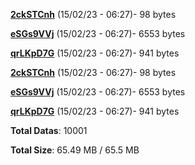 [**2ckSTCnh**](/data/2ckSTCnh.txt) (15/02/23 - 06:27)- 98 bytes

[**eSGs9VVj**](/data/eSGs9VVj.txt) (15/02/23 - 06:27)- 6553 bytes

[**qrLKpD7G**](/data/qrLKpD7G.txt) (15/02/23 - 06:27)- 941 bytes

[**2ckSTCnh**](/data/2ckSTCnh.txt) (15/02/23 - 06:27)- 98 bytes

[**eSGs9VVj**](/data/eSGs9VVj.txt) (15/02/23 - 06:27)- 6553 bytes

[**qrLKpD7G**](/data/qrLKpD7G.txt) (15/02/23 - 06:27)- 941 bytes

**Total Datas**: 10001

**Total Size**: 65.49 MB / 65.5 MB